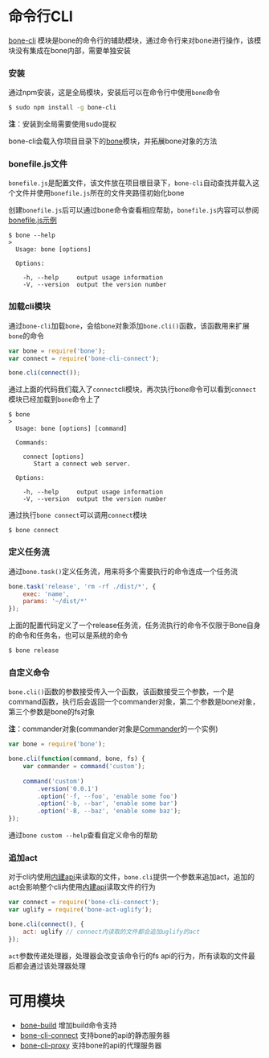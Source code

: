 # 命令行CLI

[bone-cli](https://github.com/wyicwx/bone-cli) 模块是bone的命令行的辅助模块，通过命令行来对bone进行操作，该模块没有集成在bone内部，需要单独安装

### 安装
通过npm安装，这是全局模块，安装后可以在命令行中使用`bone`命令

```sh
$ sudo npm install -g bone-cli
```

**注**：安装到全局需要使用sudo提权

bone-cli会载入你项目目录下的[bone](https://github.com/wyicwx/bone)模块，并拓展bone对象的方法

### bonefile.js文件

`bonefile.js`是配置文件，该文件放在项目根目录下，`bone-cli`自动查找并载入这个文件并使用`bonefile.js`所在的文件夹路径初始化bone

创建`bonefile.js`后可以通过bone命令查看相应帮助，`bonefile.js`内容可以参阅 [bonefile.js示例](./example.html)

```shell
$ bone --help
>
  Usage: bone [options]

  Options:

    -h, --help     output usage information
    -V, --version  output the version number
```

### 加载cli模块

通过`bone-cli`加载`bone`，会给`bone`对象添加`bone.cli()`函数，该函数用来扩展`bone`的命令

```javascript
var bone = require('bone');
var connect = require('bone-cli-connect');

bone.cli(connect());
```
通过上面的代码我们载入了`connect`cli模块，再次执行`bone`命令可以看到`connect`模块已经加载到`bone`命令上了

```shell
$ bone
> 
  Usage: bone [options] [command]

  Commands:

    connect [options] 
       Start a connect web server.

  Options:

    -h, --help     output usage information
    -V, --version  output the version number
```

通过执行`bone connect`可以调用`connect`模块

```shell
$ bone connect
```

### 定义任务流

通过`bone.task()`定义任务流，用来将多个需要执行的命令连成一个任务流

```js
bone.task('release', 'rm -rf ./dist/*', {
    exec: 'name',
    params: '~/dist/*'
});
```

上面的配置代码定义了一个release任务流，任务流执行的命令不仅限于Bone自身的命令和任务名，也可以是系统的命令

```sh
$ bone release
```

### 自定义命令

`bone.cli()`函数的参数接受传入一个函数，该函数接受三个参数，一个是command函数，执行后会返回一个commander对象，第二个参数是bone对象，第三个参数是bone的fs对象

**注**：commander对象(commander对象是[Commander](https://github.com/tj/commander.js)的一个实例)

```js
var bone = require('bone');

bone.cli(function(command, bone, fs) {
    var commander = command('custom');
    
    command('custom')
        .version('0.0.1')
        .option('-f, --foo', 'enable some foo')
        .option('-b, --bar', 'enable some bar')
        .option('-B, --baz', 'enable some baz');
});
```
通过`bone custom --help`查看自定义命令的帮助

### 追加act

对于cli内使用[内建api](./inner_api.html)来读取的文件，`bone.cli`提供一个参数来追加act，追加的act会影响整个cli内使用[内建api](./inner_api.html)读取文件的行为

```js
var connect = require('bone-cli-connect');
var uglify = require('bone-act-uglify');

bone.cli(connect(), {
    act: uglify // connect内读取的文件都会追加uglify的act
});

```

`act`参数传递处理器，处理器会改变该命令行的fs api的行为，所有读取的文件最后都会通过该处理器处理


# 可用模块

+ [bone-build](https://github.com/wyicwx/bone-build) 增加build命令支持
+ [bone-cli-connect](https://github.com/wyicwx/bone-cli-connect) 支持bone的api的静态服务器
+ [bone-cli-proxy](https://github.com/wyicwx/bone-cli-proxy) 支持bone的api的代理服务器
